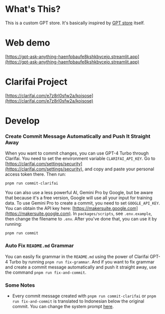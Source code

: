 # What's This?

This is a custom GPT store. It's basically inspired by [GPT store](https://openai.com/blog/introducing-the-gpt-store) itself.

# Web demo

[https://gpt-ask-anything-haenfpbaufe8kshkbycejo.streamlit.app](https://gpt-ask-anything-haenfpbaufe8kshkbycejo.streamlit.app)

# Clarifai Project

[https://clarifai.com/e7z8rl0sfw2a/koisose](https://clarifai.com/e7z8rl0sfw2a/koisose)

# Develop

### Create Commit Message Automatically and Push It Straight Away

When you want to commit changes, you can use GPT-4 Turbo through Clarifai. You need to set the environment variable `CLARIFAI_API_KEY`. Go to [https://clarifai.com/settings/security](https://clarifai.com/settings/security), and copy and paste your personal access token there. Then run:

```
pnpm run commit-clarifai
```

You can also use a less powerful AI, Gemini Pro by Google, but be aware that because it's a free version, Google will use all your input for training data. To use Gemini Pro to create a commit, you need to set `GOOGLE_API_KEY`. You can obtain the API key here: [https://makersuite.google.com](https://makersuite.google.com). In `packages/scripts`, see `.env.example`, then change the filename to `.env`. After you've done that, you can use it by running:

```
pnpm run commit
```

### Auto Fix `README.md` Grammar

You can easily fix grammar in the `README.md` using the power of Clarifai GPT-4 Turbo by running `pnpm run fix-grammar`. And if you want to fix grammar and create a commit message automatically and push it straight away, use the command `pnpm run fix-and-commit`.

### Some Notes

- Every commit message created with `pnpm run commit-clarifai` or `pnpm run fix-and-commit` is translated to Indonesian below the original commit. You can change the system prompt [here](packages/scripts/commit-clarifai.js).